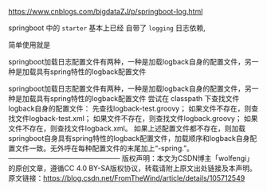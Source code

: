 https://www.cnblogs.com/bigdataZJ/p/springboot-log.html

springboot 中的 `starter` 基本上已经 自带了 `logging` 日志依赖,

简单使用就是

springboot加载日志配置文件有两种，一种是加载logback自身的配置文件，另一种是加载具有spring特性的logback配置文件

springboot加载日志配置文件有两种，一种是加载logback自身的配置文件，另一种是加载具有spring特性的logback配置文件
尝试在 classpath 下查找文件logback自身的配置文件：
先查找logback-test.groovy；
如果文件不存在，则查找文件logback-test.xml；
如果文件不存在，则查找文件logback.groovy；
如果文件不存在，则查找文件logback.xml。
如果上述配置文件都不存在，则加载springboot自身具有spring特性的logback配置文件，加载顺序和logback自身配置文件一致。无外呼在每种配置文件的末尾加上“-spring.”。
————————————————
版权声明：本文为CSDN博主「wolfengi」的原创文章，遵循CC 4.0 BY-SA版权协议，转载请附上原文出处链接及本声明。
原文链接：https://blog.csdn.net/FromTheWind/article/details/105712549
